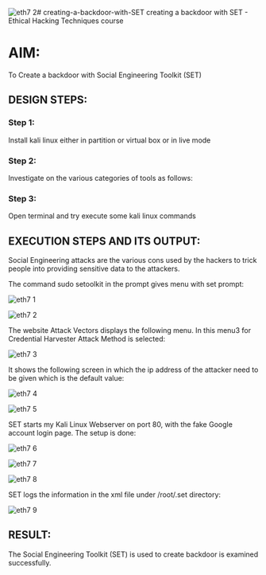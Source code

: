 ![eth7 2](https://github.com/Gayathriraj18/creating-a-backdoor-with-SET/assets/94154854/889502b3-f554-435f-a8b0-4cca0a8b87bb)# creating-a-backdoor-with-SET
creating a backdoor with SET - Ethical Hacking Techniques course

# AIM:
To Create a backdoor with Social Engineering Toolkit (SET)

## DESIGN STEPS:

### Step 1:

Install kali linux either in partition or virtual box or in live mode


### Step 2:

Investigate on the various categories of tools as follows:

### Step 3:

Open terminal and try execute some kali linux commands

## EXECUTION STEPS AND ITS OUTPUT:
Social Engineering attacks are the various cons used by the hackers to trick people into providing sensitive data to the attackers. 

The command sudo setoolkit in the prompt gives menu with set prompt:

![eth7 1](https://github.com/Gayathriraj18/creating-a-backdoor-with-SET/assets/94154854/a42db86a-193d-4905-b778-8565836d5e71)

![eth7 2](https://github.com/Gayathriraj18/creating-a-backdoor-with-SET/assets/94154854/a439af75-1ff5-45f2-b77a-f39bbf026c6e)

The website Attack Vectors displays the following menu. In this menu3 for Credential Harvester Attack Method is selected:

![eth7 3](https://github.com/Gayathriraj18/creating-a-backdoor-with-SET/assets/94154854/9f13c2c4-314f-4fbf-b819-b005dd45ed9b)

It shows the following screen in which the ip address of the attacker need to be given which is the default value:

![eth7 4](https://github.com/Gayathriraj18/creating-a-backdoor-with-SET/assets/94154854/9a8b9c07-a034-447b-9f65-ec192e413eea)

![eth7 5](https://github.com/Gayathriraj18/creating-a-backdoor-with-SET/assets/94154854/e81f0eb4-f945-4fc8-b6f0-cf46f6e43ca5)

SET starts my Kali Linux Webserver on port 80, with the fake Google account login page. The setup is done:

![eth7 6](https://github.com/Gayathriraj18/creating-a-backdoor-with-SET/assets/94154854/355ed0aa-c3e7-4200-b4b1-00650ad63e5b)

![eth7 7](https://github.com/Gayathriraj18/creating-a-backdoor-with-SET/assets/94154854/57ac6e58-b55d-447e-ab33-738459632a49)

![eth7 8](https://github.com/Gayathriraj18/creating-a-backdoor-with-SET/assets/94154854/eb85e4ce-0280-48fc-8cdb-d94aee2e0e4c)

SET logs the information in the xml file under /root/.set directory:

![eth7 9](https://github.com/Gayathriraj18/creating-a-backdoor-with-SET/assets/94154854/4b1dde4b-8cbc-4d76-8431-d02a150cc682)


## RESULT:
The Social Engineering Toolkit (SET) is used to create backdoor is  examined successfully.

